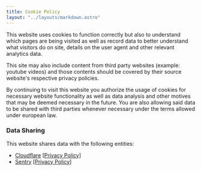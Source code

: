 ```yaml
---
title: Cookie Policy
layout: "../layouts/markdown.astro"
---
```


This website uses cookies to function correctly but also to understand which pages are being visited as well as record data to better understand what visitors do on site, details on the user agent and other relevant analytics data.

This site may also include content from third party websites (example: youtube videos) and those contents should be covered by their source website's respective privacy policies.

By continuing to visit this website you authorize the usage of cookies for necessary website functionality as well as data analysis and other motives that may be deemed necessary in the future. You are also allowing said data to be shared with third parties whenever necessary under the terms allowed under european law.

### Data Sharing

This website shares data with the following entities:
- [Cloudflare](https://www.cloudflare.com) [[Privacy Policy](https://www.cloudflare.com/privacypolicy/)]
- [Sentry](https://sentry.io) [[Privacy Policy](https://sentry.io/privacy/)]
